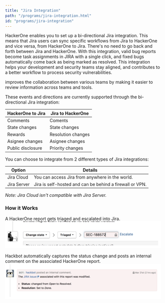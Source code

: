```yaml
---
title: "Jira Integration"
path: "/programs/jira-integration.html"
id: "programs/jira-integration"
---
```


HackerOne enables you to set up a bi-directional Jira integration. This means that Jira users can sync specific workflows from Jira to HackerOne and vice versa, from HackerOne to Jira. There's no need to go back and forth between Jira and HackerOne. With this integration, valid bug reports become task assignments in JIRA with a single click, and fixed bugs automatically come back as being marked as resolved. This integration helps your development and security teams stay aligned, and contributes to a better workflow to process security vulnerabilities.

improves the collaboration between various teams by making it easier to review information across teams and tools. 

These events and directions are currently supported through the bi-directional Jira integration: 

HackerOne to Jira | Jira to HackerOne
----------------- | -------------------
Comments | Coments
State changes | State changes
Rewards | Resolution changes
Asignee changes | Asignee changes
Public disclosure | Priority changes

You can choose to integrate from 2 different types of Jira integrations:

Option | Details
------ | -------
Jira Cloud | You can access Jira from anywhere in the world. 
Jira Server | Jira is self-hosted and can be behind a firewall or VPN. 

<i>Note: Jira Cloud isn't compatible with Jira Server.</i>

### How it Works
A HackerOne report gets triaged and escalated into Jira. 
![jira-integration-1](./images/jira-integration.png)

Hackbot automatically captures the status change and posts an internal comment on the associated HackerOne report. 
![jira-integration-2](./images/jira-cloud-4.png)
